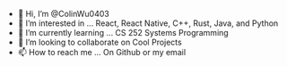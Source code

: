 - 👋 Hi, I’m @ColinWu0403
- 👀 I’m interested in ... React, React Native, C++, Rust, Java, and Python
- 🌱 I’m currently learning ... CS 252 Systems Programming
- 💞️ I’m looking to collaborate on Cool Projects
- 📫 How to reach me ... On Github or my email

<!---
ColinWu0403/ColinWu0403 is a ✨ special ✨ repository because its `README.md` (this file) appears on your GitHub profile.
You can click the Preview link to take a look at your changes.
--->
